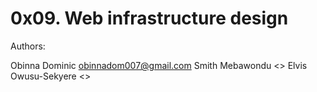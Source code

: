 # **0x09. Web infrastructure design**

Authors:

Obinna Dominic <obinnadom007@gmail.com>
Smith Mebawondu <>
Elvis Owusu-Sekyere <>
